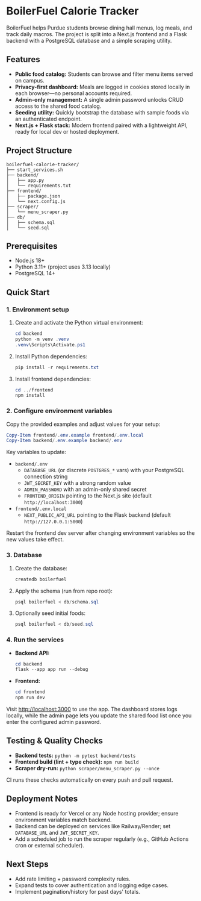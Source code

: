 # BoilerFuel Calorie Tracker

BoilerFuel helps Purdue students browse dining hall menus, log meals, and track daily macros. The project is split into a Next.js frontend and a Flask backend with a PostgreSQL database and a simple scraping utility.

## Features

- **Public food catalog:** Students can browse and filter menu items served on campus.
- **Privacy-first dashboard:** Meals are logged in cookies stored locally in each browser—no personal accounts required.
- **Admin-only management:** A single admin password unlocks CRUD access to the shared food catalog.
- **Seeding utility:** Quickly bootstrap the database with sample foods via an authenticated endpoint.
- **Next.js + Flask stack:** Modern frontend paired with a lightweight API, ready for local dev or hosted deployment.

## Project Structure

```text
boilerfuel-calorie-tracker/
├── start_services.sh
├── backend/
│   ├── app.py
│   └── requirements.txt
├── frontend/
│   ├── package.json
│   └── next.config.js
├── scraper/
│   └── menu_scraper.py
├── db/
│   ├── schema.sql
│   └── seed.sql
```

## Prerequisites

- Node.js 18+
- Python 3.11+ (project uses 3.13 locally)
- PostgreSQL 14+

## Quick Start

### 1. Environment setup

1. Create and activate the Python virtual environment:

   ```powershell
   cd backend
   python -m venv .venv
   .venv\Scripts\Activate.ps1
   ```

2. Install Python dependencies:

   ```powershell
   pip install -r requirements.txt
   ```

3. Install frontend dependencies:

   ```powershell
   cd ../frontend
   npm install
   ```

### 2. Configure environment variables

Copy the provided examples and adjust values for your setup:

```powershell
Copy-Item frontend/.env.example frontend/.env.local
Copy-Item backend/.env.example backend/.env
```

Key variables to update:

- `backend/.env`
   - `DATABASE_URL` (or discrete `POSTGRES_*` vars) with your PostgreSQL connection string
   - `JWT_SECRET_KEY` with a strong random value
   - `ADMIN_PASSWORD` with an admin-only shared secret
   - `FRONTEND_ORIGIN` pointing to the Next.js site (default `http://localhost:3000`)
- `frontend/.env.local`
   - `NEXT_PUBLIC_API_URL` pointing to the Flask backend (default `http://127.0.0.1:5000`)

Restart the frontend dev server after changing environment variables so the new values take effect.

### 3. Database

1. Create the database:

   ```powershell
   createdb boilerfuel
   ```

2. Apply the schema (run from repo root):

   ```powershell
   psql boilerfuel < db/schema.sql
   ```

3. Optionally seed initial foods:

   ```powershell
   psql boilerfuel < db/seed.sql
   ```

### 4. Run the services

- **Backend API:**

   ```powershell
   cd backend
   flask --app app run --debug
   ```

- **Frontend:**

   ```powershell
   cd frontend
   npm run dev
   ```

Visit <http://localhost:3000> to use the app. The dashboard stores logs locally, while the admin page lets you update the shared food list once you enter the configured admin password.

## Testing & Quality Checks

- **Backend tests:** `python -m pytest backend/tests`
- **Frontend build (lint + type check):** `npm run build`
- **Scraper dry-run:** `python scraper/menu_scraper.py --once`

CI runs these checks automatically on every push and pull request.

## Deployment Notes

- Frontend is ready for Vercel or any Node hosting provider; ensure environment variables match backend.
- Backend can be deployed on services like Railway/Render; set `DATABASE_URL` and `JWT_SECRET_KEY`.
- Add a scheduled job to run the scraper regularly (e.g., GitHub Actions cron or external scheduler).

## Next Steps

- Add rate limiting + password complexity rules.
- Expand tests to cover authentication and logging edge cases.
- Implement pagination/history for past days' totals.
